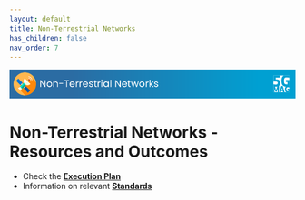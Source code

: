 ```yaml
---
layout: default
title: Non-Terrestrial Networks
has_children: false
nav_order: 7
---
```


<img src="../assets/images/Banner_NTN.png" /> 

# Non-Terrestrial Networks - Resources and Outcomes

* Check the [**Execution Plan**](https://github.com/orgs/5G-MAG/projects/44/views/6)
* Information on relevant [**Standards**](https://5g-mag.github.io/Standards/pages/ntn.html)
